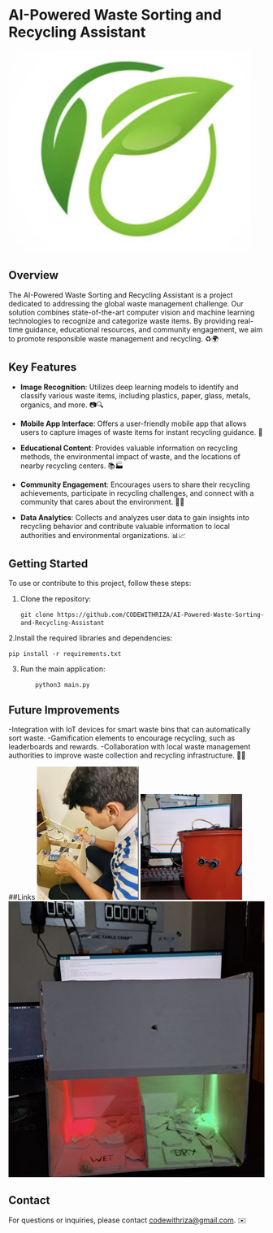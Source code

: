 # AI-Powered Waste Sorting and Recycling Assistant

![Project Logo](tree.png)

## Overview

The AI-Powered Waste Sorting and Recycling Assistant is a project dedicated to addressing the global waste management challenge. Our solution combines state-of-the-art computer vision and machine learning technologies to recognize and categorize waste items. By providing real-time guidance, educational resources, and community engagement, we aim to promote responsible waste management and recycling. ♻️🌍

## Key Features

- **Image Recognition**: Utilizes deep learning models to identify and classify various waste items, including plastics, paper, glass, metals, organics, and more. 📷🔍

- **Mobile App Interface**: Offers a user-friendly mobile app that allows users to capture images of waste items for instant recycling guidance. 📱

- **Educational Content**: Provides valuable information on recycling methods, the environmental impact of waste, and the locations of nearby recycling centers. 📚🏭

- **Community Engagement**: Encourages users to share their recycling achievements, participate in recycling challenges, and connect with a community that cares about the environment. 🤝🌳

- **Data Analytics**: Collects and analyzes user data to gain insights into recycling behavior and contribute valuable information to local authorities and environmental organizations. 📊📈

## Getting Started

To use or contribute to this project, follow these steps:

1. Clone the repository:
   
       git clone https://github.com/CODEWITHRIZA/AI-Powered-Waste-Sorting-and-Recycling-Assistant

2.Install the required libraries and dependencies:
      
    pip install -r requirements.txt
3. Run the main application:

           python3 main.py

## Future Improvements
-Integration with IoT devices for smart waste bins that can automatically sort waste.
-Gamification elements to encourage recycling, such as leaderboards and rewards.
-Collaboration with local waste management authorities to improve waste collection and recycling infrastructure. 🌟🤖


##Links
<img src="project1.png" width="200" alt="Project Logo 1">
<img src="project2.png" width="200" alt="Project Logo 2">
[![Video Demo](project3.png)](https://youtube.com/shorts/rNs4sA1MBFg)
## Contact
For questions or inquiries, please contact codewithriza@gmail.com. ✉️
